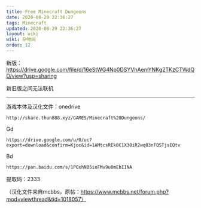 ```yaml
---
title: Free Minecraft Dungeons
date: 2020-08-29 22:36:27
tags: Minecraft
updated: 2020-08-29 22:36:27
layout: wiki
wiki: 杂物间
order: 12
---
```


新版：https://drive.google.com/file/d/16eStWG4Np0DSYVhAemYNKg2TKzCTWdQD/view?usp=sharing

新旧版之间无法联机

------

游戏本体及汉化文件：onedrive

```
http://share.thun888.xyz/GAMES/Minecraft%20Dungeons/
```

Gd

```
https://drive.google.com/u/0/uc?export=download&confirm=Kjoc&id=1AMtcsREk0C1X3OiR2wq03nFQSTjsEQtv
```

Bd

```
https://pan.baidu.com/s/1POxhNB5ioFMv9u0mEbIINA
```

提取码：2333

（汉化文件来自mcbbs，原帖：https://www.mcbbs.net/forum.php?mod=viewthread&tid=1018057）
